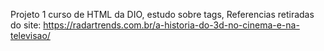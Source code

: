 Projeto 1 curso de HTML da DIO, estudo sobre tags, Referencias retiradas do site: https://radartrends.com.br/a-historia-do-3d-no-cinema-e-na-televisao/
